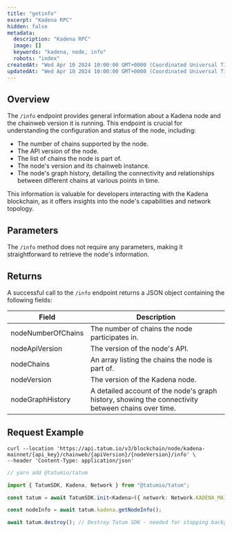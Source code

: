 ```yaml
---
title: "getinfo"
excerpt: "Kadena RPC"
hidden: false
metadata:
  description: "Kadena RPC"
  image: []
  keywords: "kadena, node, info"
  robots: "index"
createdAt: "Wed Apr 10 2024 10:00:00 GMT+0000 (Coordinated Universal Time)"
updatedAt: "Wed Apr 10 2024 10:00:00 GMT+0000 (Coordinated Universal Time)"
---
```


## Overview

The `/info` endpoint provides general information about a Kadena node and the chainweb version it is running. This endpoint is crucial for understanding the configuration and status of the node, including:

- The number of chains supported by the node.
- The API version of the node.
- The list of chains the node is part of.
- The node's version and its chainweb instance.
- The node's graph history, detailing the connectivity and relationships between different chains at various points in time.

This information is valuable for developers interacting with the Kadena blockchain, as it offers insights into the node's capabilities and network topology.

## Parameters

The `/info` method does not require any parameters, making it straightforward to retrieve the node's information.

## Returns

A successful call to the `/info` endpoint returns a JSON object containing the following fields:

| Field              | Description                                                                                        |
| ------------------ | -------------------------------------------------------------------------------------------------- |
| nodeNumberOfChains | The number of chains the node participates in.                                                     |
| nodeApiVersion     | The version of the node's API.                                                                     |
| nodeChains         | An array listing the chains the node is part of.                                                   |
| nodeVersion        | The version of the Kadena node.                                                                    |
| nodeGraphHistory   | A detailed account of the node's graph history, showing the connectivity between chains over time. |

## Request Example

```curl
curl --location 'https://api.tatum.io/v3/blockchain/node/kadena-mainnet/{api_key}/chainweb/{apiVersion}/{nodeVersion}/info' \
--header 'Content-Type: application/json'
```

```typescript
// yarn add @tatumio/tatum

import { TatumSDK, Kadena, Network } from "@tatumio/tatum";

const tatum = await TatumSDK.init<Kadena>({ network: Network.KADENA_MAINNET });

const nodeInfo = await tatum.kadena.getNodeInfo();

await tatum.destroy(); // Destroy Tatum SDK - needed for stopping background jobs
```
